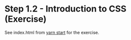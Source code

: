 # Step 1.2 - Introduction to CSS (Exercise)

See index.html from [yarn start](http://localhost:8080/step1-02/exercise) for the exercise.
